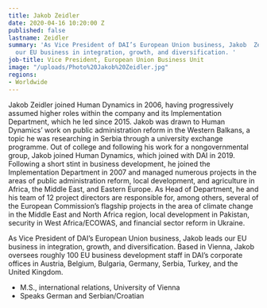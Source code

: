 ```yaml
---
title: Jakob Zeidler
date: 2020-04-16 10:20:00 Z
published: false
lastname: Zeidler
summary: 'As Vice President of DAI’s European Union business, Jakob  Zeidler leads
  our EU business in integration, growth, and diversification. '
job-title: Vice President, European Union Business Unit
image: "/uploads/Photo%20Jakob%20Zeidler.jpg"
regions:
- Worldwide
---
```


Jakob Zeidler joined Human Dynamics in 2006, having progressively assumed higher roles within the company and its Implementation Department, which he led since 2015. Jakob was drawn to Human Dynamics’ work on public administration reform in the Western Balkans, a topic he was researching in Serbia through a university exchange programme. Out of college and following his work for a nongovernmental group, Jakob joined Human Dynamics, which joined with DAI in 2019. Following a short stint in business development, he joined the Implementation Department in 2007 and managed numerous projects in the areas of public administration reform, local development, and agriculture in Africa, the Middle East, and Eastern Europe. As Head of Department, he and his team of 12 project directors are responsible for, among others, several of the European Commission’s flagship projects in the area of climate change in the Middle East and North Africa region, local development in Pakistan, security in West Africa/ECOWAS, and financial sector reform in Ukraine. 

As Vice President of DAI’s European Union business, Jakob leads our EU business in integration, growth, and diversification. Based in Vienna, Jakob oversees roughly 100 EU business development staff in DAI’s corporate offices in Austria, Belgium, Bulgaria, Germany, Serbia, Turkey, and the United Kingdom. 

* M.S., international relations, University of Vienna
* Speaks German and Serbian/Croatian